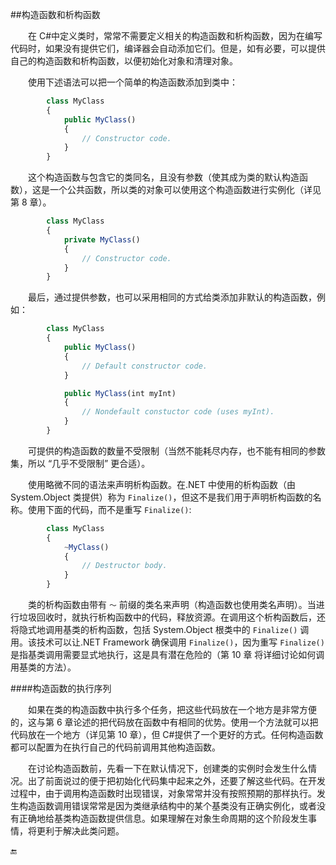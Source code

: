 ##构造函数和析构函数

&emsp;&emsp;在 C#中定义类时，常常不需要定义相关的构造函数和析构函数，因为在编写代码时，如果没有提供它们，编译器会自动添加它们。但是，如有必要，可以提供自己的构造函数和析构函数，以便初始化对象和清理对象。

&emsp;&emsp;使用下述语法可以把一个简单的构造函数添加到类中：

```javascript
        class MyClass
        {
            public MyClass()
            {
                // Constructor code.
            }
        }
```

&emsp;&emsp;这个构造函数与包含它的类同名，且没有参数（使其成为类的默认构造函数），这是一个公共函数，所以类的对象可以使用这个构造函数进行实例化（详见第 8 章）。

```javascript
        class MyClass
        {
            private MyClass()
            {
                // Constructor code.
            }
        }
```

&emsp;&emsp;最后，通过提供参数，也可以采用相同的方式给类添加非默认的构造函数，例如：

```javascript
        class MyClass
        {
            public MyClass()
            {
                // Default constructor code.
            }

            public MyClass(int myInt)
            {
                // Nondefault constuctor code (uses myInt).
            }
        }
```

&emsp;&emsp;可提供的构造函数的数量不受限制（当然不能耗尽内存，也不能有相同的参数集，所以 “几乎不受限制” 更合适）。

&emsp;&emsp;使用略微不同的语法来声明析构函数。在.NET 中使用的析构函数（由 System.Object 类提供）称为 `Finalize()`，但这不是我们用于声明析构函数的名称。使用下面的代码，而不是重写 `Finalize()`:

```javascript
        class MyClass
        {
            ~MyClass()
            {
                // Destructor body.
            }
        }
```
&emsp;&emsp;类的析构函数由带有 `～` 前缀的类名来声明（构造函数也使用类名声明）。当进行垃圾回收时，就执行析构函数中的代码，释放资源。在调用这个析构函数后，还将隐式地调用基类的析构函数，包括 System.Object 根类中的 `Finalize()` 调用。该技术可以让.NET Framework 确保调用 `Finalize()`，因为重写 `Finalize()` 是指基类调用需要显式地执行，这是具有潜在危险的（第 10 章 将详细讨论如何调用基类的方法）。

####构造函数的执行序列

&emsp;&emsp;如果在类的构造函数中执行多个任务，把这些代码放在一个地方是非常方便的，这与第 6 章论述的把代码放在函数中有相同的优势。使用一个方法就可以把代码放在一个地方（详见第 10 章），但 C#提供了一个更好的方式。任何构造函数都可以配置为在执行自己的代码前调用其他构造函数。

&emsp;&emsp;在讨论构造函数前，先看一下在默认情况下，创建类的实例时会发生什么情况。出了前面说过的便于把初始化代码集中起来之外，还要了解这些代码。在开发过程中，由于调用构造函数时出现错误，对象常常并没有按照预期的那样执行。发生构造函数调用错误常常是因为类继承结构中的某个基类没有正确实例化，或者没有正确地给基类构造函数提供信息。如果理解在对象生命周期的这个阶段发生事情，将更利于解决此类问题。


🔚
